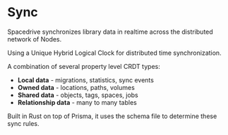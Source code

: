 # Sync

Spacedrive synchronizes library data in realtime across the distributed network of Nodes.

Using a Unique Hybrid Logical Clock for distributed time synchronization.

A combination of several property level CRDT types:

- **Local data** - migrations, statistics, sync events
- **Owned data** - locations, paths, volumes
- **Shared data** - objects, tags, spaces, jobs
- **Relationship data** - many to many tables

Built in Rust on top of Prisma, it uses the schema file to determine these sync rules.
